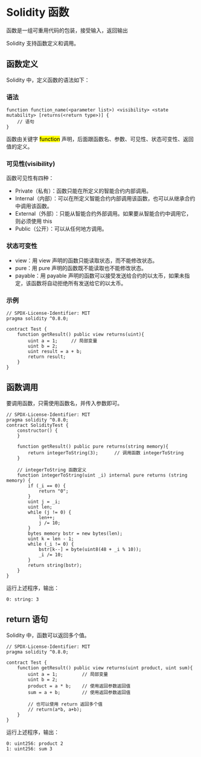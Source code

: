 # Solidity 函数

函数是一组可重用代码的包装，接受输入，返回输出

Solidity 支持函数定义和调用。

## 函数定义

Solidity 中，定义函数的语法如下：

### 语法

```solidity
function function_name(<parameter list>) <visibility> <state mutability> [returns(<return type>)] {
    // 语句
}
```

函数由关键字 <mark>function</mark> 声明，后面跟函数名、参数、可见性、状态可变性、返回值的定义。

### 可见性(visibility)

函数可见性有四种：

- Private（私有）：函数只能在所定义的智能合约内部调用。
- Internal（内部）：可以在所定义智能合约内部调用该函数，也可以从继承合约中调用该函数。
- External（外部）：只能从智能合约外部调用。如果要从智能合约中调用它，则必须使用 this
- Public（公开）：可以从任何地方调用。

### 状态可变性

- view：用 view 声明的函数只能读取状态，而不能修改状态。
- pure：用 pure 声明的函数既不能读取也不能修改状态。
- payable：用 payable 声明的函数可以接受发送给合约的以太币，如果未指定，该函数将自动拒绝所有发送给它的以太币。

### 示例

```solidity
// SPDX-License-Identifier: MIT
pragma solidity ^0.8.0;

contract Test {
    function getResult() public view returns(uint){
        uint a = 1;     // 局部变量
        uint b = 2;
        uint result = a + b;
        return result;
    }
}
```

## 函数调用

要调用函数，只需使用函数名，并传入参数即可。

```solidity
// SPDX-License-Identifier: MIT
pragma solidity ^0.8.0;
contract SolidityTest {
    constructor() {
    }

    function getResult() public pure returns(string memory){
        return integerToString(3);      // 调用函数 integerToString
    }

    // integerToString 函数定义
    function integerToString(uint _i) internal pure returns (string memory) {
        if (_i == 0) {
            return "0";
        }
        uint j = _i;
        uint len;
        while (j != 0) {
            len++;
            j /= 10;
        }
        bytes memory bstr = new bytes(len);
        uint k = len - 1;
        while (_i != 0) {
            bstr[k--] = byte(uint8(48 + _i % 10));
            _i /= 10;
        }
        return string(bstr);
    }
}
```

运行上述程序，输出：

```solidity
0: string: 3
```

## return 语句

Solidity 中，函数可以返回多个值。

```solidity
// SPDX-License-Identifier: MIT
pragma solidity ^0.8.0;

contract Test {
    function getResult() public view returns(uint product, uint sum){
        uint a = 1;         // 局部变量
        uint b = 2;
        product = a * b;    // 使用返回参数返回值
        sum = a + b;        // 使用返回参数返回值

        // 也可以使用 return 返回多个值
        // return(a*b, a+b);
    }
}
```

运行上述程序，输出：

```solidity 
0: uint256: product 2
1: uint256: sum 3 
```
